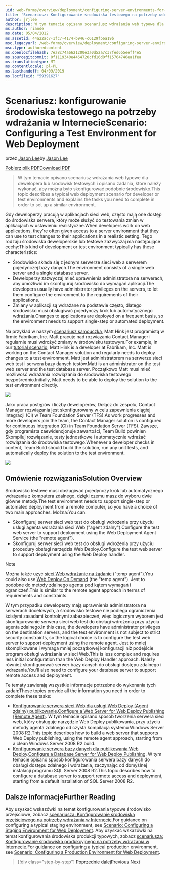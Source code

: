 ```yaml
---
uid: web-forms/overview/deployment/configuring-server-environments-for-web-deployment/scenario-configuring-a-test-environment-for-web-deployment
title: 'Scenariusz: Konfigurowanie środowiska testowego na potrzeby wdrażania w Internecie | Dokumentacja firmy Microsoft'
author: jrjlee
description: W tym temacie opisano scenariusz wdrażania web typowe dla dewelopera lub środowisk testowych i opisano zadania, które należy wykonać, aby skonfigurować zdarzenia serwisowego...
ms.author: riande
ms.date: 05/04/2012
ms.assetid: 44a22ac7-1fc7-4174-b946-c6129fb6a19b
msc.legacyurl: /web-forms/overview/deployment/configuring-server-environments-for-web-deployment/scenario-configuring-a-test-environment-for-web-deployment
msc.type: authoredcontent
ms.openlocfilehash: 7ea8c74a6621200e3a0d52a7c37fed6b5eeff4e5
ms.sourcegitcommit: 0f1119340e4464720cfd16d0ff15764746ea1fea
ms.translationtype: MT
ms.contentlocale: pl-PL
ms.lasthandoff: 04/09/2019
ms.locfileid: "59391627"
---
```

# <a name="scenario-configuring-a-test-environment-for-web-deployment"></a><span data-ttu-id="1b618-103">Scenariusz: konfigurowanie środowiska testowego na potrzeby wdrażania w Internecie</span><span class="sxs-lookup"><span data-stu-id="1b618-103">Scenario: Configuring a Test Environment for Web Deployment</span></span>

<span data-ttu-id="1b618-104">przez [Jason Lee](https://github.com/jrjlee)</span><span class="sxs-lookup"><span data-stu-id="1b618-104">by [Jason Lee](https://github.com/jrjlee)</span></span>

[<span data-ttu-id="1b618-105">Pobierz plik PDF</span><span class="sxs-lookup"><span data-stu-id="1b618-105">Download PDF</span></span>](https://msdnshared.blob.core.windows.net/media/MSDNBlogsFS/prod.evol.blogs.msdn.com/CommunityServer.Blogs.Components.WeblogFiles/00/00/00/63/56/8130.DeployingWebAppsInEnterpriseScenarios.pdf)

> <span data-ttu-id="1b618-106">W tym temacie opisano scenariusz wdrażania web typowe dla dewelopera lub środowisk testowych i opisano zadania, które należy wykonać, aby można było skonfigurować podobnie środowisko.</span><span class="sxs-lookup"><span data-stu-id="1b618-106">This topic describes a typical web deployment scenario for developer or test environments and explains the tasks you need to complete in order to set up a similar environment.</span></span>


<span data-ttu-id="1b618-107">Gdy deweloperzy pracują w aplikacjach sieci web, często mają one dostęp do środowiska serwera, który może służyć do testowania zmian w aplikacjach w ustawieniu realistyczne.</span><span class="sxs-lookup"><span data-stu-id="1b618-107">When developers work on web applications, they're often given access to a server environment that they can use to test changes to their applications in a realistic setting.</span></span> <span data-ttu-id="1b618-108">Tego rodzaju środowiska deweloperskie lub testowe zazwyczaj ma następujące cechy:</span><span class="sxs-lookup"><span data-stu-id="1b618-108">This kind of development or test environment typically has these characteristics:</span></span>

- <span data-ttu-id="1b618-109">Środowisko składa się z jednym serwerze sieci web a serwerem pojedynczej bazy danych.</span><span class="sxs-lookup"><span data-stu-id="1b618-109">The environment consists of a single web server and a single database server.</span></span>
- <span data-ttu-id="1b618-110">Deweloperzy zazwyczaj mieć uprawnienia administratora na serwerach, aby umożliwić im skonfiguruj środowisko do wymagań aplikacji.</span><span class="sxs-lookup"><span data-stu-id="1b618-110">The developers usually have administrator privileges on the servers, to let them configure the environment to the requirements of their applications.</span></span>
- <span data-ttu-id="1b618-111">Zmiany w aplikacji są wdrażane na podstawie często, dlatego środowisko musi obsługiwać pojedynczy krok lub automatycznego wdrażania.</span><span class="sxs-lookup"><span data-stu-id="1b618-111">Changes to applications are deployed on a frequent basis, so the environment needs to support single-step or automated deployment.</span></span>

<span data-ttu-id="1b618-112">Na przykład w naszym [scenariusz samouczka](../deploying-web-applications-in-enterprise-scenarios/enterprise-web-deployment-scenario-overview.md), Matt Hink jest programistą w firmie Fabrikam, Inc. Matt pracuje nad rozwiązania Contact Manager i regularnie musi wdrożyć zmiany w środowisku testowym.</span><span class="sxs-lookup"><span data-stu-id="1b618-112">For example, in our [tutorial scenario](../deploying-web-applications-in-enterprise-scenarios/enterprise-web-deployment-scenario-overview.md), Matt Hink is a developer at Fabrikam, Inc. Matt is working on the Contact Manager solution and regularly needs to deploy changes to a test environment.</span></span> <span data-ttu-id="1b618-113">Matt jest administratorem na serwerze sieci web test i serwera bazy danych testów.</span><span class="sxs-lookup"><span data-stu-id="1b618-113">Matt is an administrator on the test web server and the test database server.</span></span> <span data-ttu-id="1b618-114">Początkowo Matt musi mieć możliwość wdrażania rozwiązania do środowiska testowego bezpośrednio.</span><span class="sxs-lookup"><span data-stu-id="1b618-114">Initially, Matt needs to be able to deploy the solution to the test environment directly.</span></span>

![](scenario-configuring-a-test-environment-for-web-deployment/_static/image1.png)

<span data-ttu-id="1b618-115">Jako praca postępów i liczby deweloperów, Dołącz do zespołu, Contact Manager rozwiązania jest skonfigurowany w celu zapewnienia ciągłej integracji (CI) w Team Foundation Server (TFS).</span><span class="sxs-lookup"><span data-stu-id="1b618-115">As work progresses and more developers join the team, the Contact Manager solution is configured for continuous integration (CI) in Team Foundation Server (TFS).</span></span> <span data-ttu-id="1b618-116">Zawsze, gdy programista zaewidencjonuje zawartości, Team Build powinien Skompiluj rozwiązanie, testy jednostkowe i automatycznie wdrażać rozwiązania do środowiska testowego.</span><span class="sxs-lookup"><span data-stu-id="1b618-116">Whenever a developer checks in content, Team Build should build the solution, run any unit tests, and automatically deploy the solution to the test environment.</span></span>

![](scenario-configuring-a-test-environment-for-web-deployment/_static/image2.png)

## <a name="solution-overview"></a><span data-ttu-id="1b618-117">Omówienie rozwiązania</span><span class="sxs-lookup"><span data-stu-id="1b618-117">Solution Overview</span></span>

<span data-ttu-id="1b618-118">Środowisko testowe musi obsługiwać pojedynczy krok lub automatycznego wdrażania z komputera zdalnego, dzięki czemu masz do wyboru dwie główne metody.</span><span class="sxs-lookup"><span data-stu-id="1b618-118">The test environment needs to support single-step or automated deployment from a remote computer, so you have a choice of two main approaches.</span></span> <span data-ttu-id="1b618-119">Można:</span><span class="sxs-lookup"><span data-stu-id="1b618-119">You can:</span></span>

- <span data-ttu-id="1b618-120">Skonfiguruj serwer sieci web test do obsługi wdrożenia przy użyciu usługi agenta wdrażania sieci Web ("agent zdalny").</span><span class="sxs-lookup"><span data-stu-id="1b618-120">Configure the test web server to support deployment using the Web Deployment Agent Service (the "remote agent").</span></span>
- <span data-ttu-id="1b618-121">Skonfiguruj serwer sieci web test do obsługi wdrożenia przy użyciu procedury obsługi narzędzia Web Deploy.</span><span class="sxs-lookup"><span data-stu-id="1b618-121">Configure the test web server to support deployment using the Web Deploy handler.</span></span>

> [!NOTE]
> <span data-ttu-id="1b618-122">Można także użyć [sieci Web wdrażanie na żądanie](https://technet.microsoft.com/library/ee517345(WS.10).aspx) ("temp agent").</span><span class="sxs-lookup"><span data-stu-id="1b618-122">You could also use [Web Deploy On Demand](https://technet.microsoft.com/library/ee517345(WS.10).aspx) (the "temp agent").</span></span> <span data-ttu-id="1b618-123">Jest to podobne do metody zdalnego agenta pod kątem wymagań i ograniczeń.</span><span class="sxs-lookup"><span data-stu-id="1b618-123">This is similar to the remote agent approach in terms of requirements and constraints.</span></span>


<span data-ttu-id="1b618-124">W tym przypadku deweloperzy mają uprawnienia administratora na serwerach docelowych, a środowisko testowe nie podlega ograniczenia ścisłymi zasadami kontrolnymi zabezpieczeń, więc logicznym wyborem jest skonfigurowanie serwera sieci web test do obsługi wdrożenia przy użyciu agenta zdalnego.</span><span class="sxs-lookup"><span data-stu-id="1b618-124">In this case, the developers have administrator privileges on the destination servers, and the test environment is not subject to strict security constraints, so the logical choice is to configure the test web server to support deployment using the remote agent.</span></span> <span data-ttu-id="1b618-125">Jest to mniej skomplikowane i wymaga mniej początkowej konfiguracji niż podejście program obsługi wdrażania w sieci Web.</span><span class="sxs-lookup"><span data-stu-id="1b618-125">This is less complex and requires less initial configuration than the Web Deploy Handler approach.</span></span> <span data-ttu-id="1b618-126">Należy również skonfigurować serwer bazy danych do obsługi dostępu zdalnego i wdrażania.</span><span class="sxs-lookup"><span data-stu-id="1b618-126">You'll also need to configure your database server to support remote access and deployment.</span></span>

<span data-ttu-id="1b618-127">Te tematy zawierają wszystkie informacje potrzebne do wykonania tych zadań:</span><span class="sxs-lookup"><span data-stu-id="1b618-127">These topics provide all the information you need in order to complete these tasks:</span></span>

- <span data-ttu-id="1b618-128">[Konfigurowanie serwera sieci Web dla usługi Web Deploy (Agent zdalny) publikowanie](configuring-a-web-server-for-web-deploy-publishing-remote-agent.md).</span><span class="sxs-lookup"><span data-stu-id="1b618-128">[Configure a Web Server for Web Deploy Publishing (Remote Agent)](configuring-a-web-server-for-web-deploy-publishing-remote-agent.md).</span></span> <span data-ttu-id="1b618-129">W tym temacie opisano sposób tworzenia serwera sieci web, który obsługuje narzędzie Web Deploy publikowania, przy użyciu metody agenta zdalnego od czysta kompilacja systemu Windows Server 2008 R2.</span><span class="sxs-lookup"><span data-stu-id="1b618-129">This topic describes how to build a web server that supports Web Deploy publishing, using the remote agent approach, starting from a clean Windows Server 2008 R2 build.</span></span>
- <span data-ttu-id="1b618-130">[Konfigurowanie serwera bazy danych dla publikowania Web Deploy](configuring-a-database-server-for-web-deploy-publishing.md).</span><span class="sxs-lookup"><span data-stu-id="1b618-130">[Configure a Database Server for Web Deploy Publishing](configuring-a-database-server-for-web-deploy-publishing.md).</span></span> <span data-ttu-id="1b618-131">W tym temacie opisano sposób konfigurowania serwera bazy danych do obsługi dostępu zdalnego i wdrażania, zaczynając od domyślnej instalacji programu SQL Server 2008 R2.</span><span class="sxs-lookup"><span data-stu-id="1b618-131">This topic describes how to configure a database server to support remote access and deployment, starting from a default installation of SQL Server 2008 R2.</span></span>

## <a name="further-reading"></a><span data-ttu-id="1b618-132">Dalsze informacje</span><span class="sxs-lookup"><span data-stu-id="1b618-132">Further Reading</span></span>

<span data-ttu-id="1b618-133">Aby uzyskać wskazówki na temat konfigurowania typowe środowisko przejściowe, zobacz [scenariusza: Konfigurowanie środowiska przejściowego na potrzeby wdrażania w Internecie](scenario-configuring-a-staging-environment-for-web-deployment.md).</span><span class="sxs-lookup"><span data-stu-id="1b618-133">For guidance on configuring a typical staging environment, see [Scenario: Configuring a Staging Environment for Web Deployment](scenario-configuring-a-staging-environment-for-web-deployment.md).</span></span> <span data-ttu-id="1b618-134">Aby uzyskać wskazówki na temat konfigurowania środowiska produkcji typowych, zobacz [scenariusza: Konfigurowanie środowiska produkcyjnego na potrzeby wdrażania w Internecie](scenario-configuring-a-production-environment-for-web-deployment.md).</span><span class="sxs-lookup"><span data-stu-id="1b618-134">For guidance on configuring a typical production environment, see [Scenario: Configuring a Production Environment for Web Deployment](scenario-configuring-a-production-environment-for-web-deployment.md).</span></span>

> [!div class="step-by-step"]
> <span data-ttu-id="1b618-135">[Poprzednie](choosing-the-right-approach-to-web-deployment.md)
> [dalej](scenario-configuring-a-staging-environment-for-web-deployment.md)</span><span class="sxs-lookup"><span data-stu-id="1b618-135">[Previous](choosing-the-right-approach-to-web-deployment.md)
[Next](scenario-configuring-a-staging-environment-for-web-deployment.md)</span></span>
